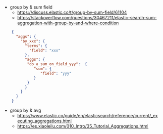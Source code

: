* group by & sum field
    * https://discuss.elastic.co/t/group-by-sum-field/61104
    * https://stackoverflow.com/questions/30467211/elastic-search-sum-aggregation-with-group-by-and-where-condition
```json
    {
      "aggs": {
        "by_xxx": {
          "terms": {
            "field": "xxx"
          },
          "aggs": {
           "do_a_sum_on_field_yyy":  {
              "sum": {
                 "field": "yyy"
              }
           }
          }
        }
      }
    }
```

* group by & avg
    * https://www.elastic.co/guide/en/elasticsearch/reference/current/_executing_aggregations.html
    * https://es.xiaoleilu.com/010_Intro/35_Tutorial_Aggregations.html
    
    